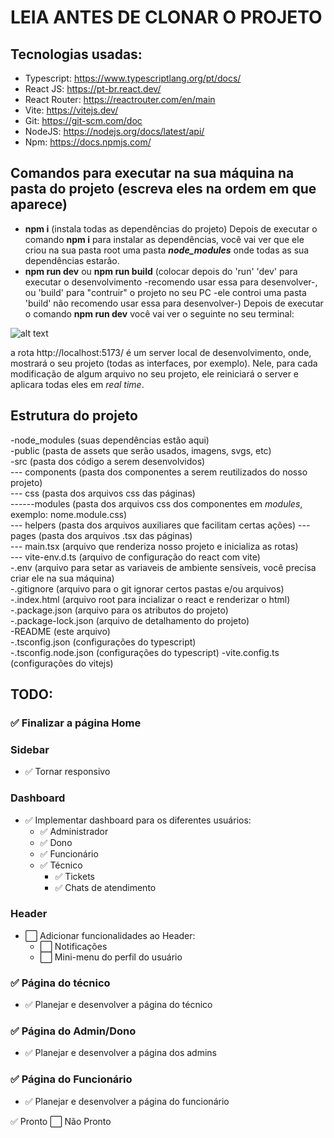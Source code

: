 # LEIA ANTES DE CLONAR O PROJETO

## Tecnologias usadas:
- Typescript: https://www.typescriptlang.org/pt/docs/
- React JS: https://pt-br.react.dev/
- React Router: https://reactrouter.com/en/main
- Vite: https://vitejs.dev/
- Git: https://git-scm.com/doc
- NodeJS: https://nodejs.org/docs/latest/api/
- Npm: https://docs.npmjs.com/

## Comandos para executar na sua máquina na pasta do projeto (escreva eles na ordem em que aparece)
- **npm i** (instala todas as dependências do projeto)
Depois de executar o comando **npm i** para instalar as dependências, você vai ver que ele criou na sua pasta root uma pasta ***node_modules*** onde todas as sua dependências estarão.
- **npm run dev** ou **npm run build** (colocar depois do 'run' 'dev' para executar o desenvolvimento -recomendo usar essa para desenvolver-, ou 'build' para "contruir" o projeto no seu PC -ele controi uma pasta 'build' não recomendo usar essa para desenvolver-)
Depois de executar o comando **npm run dev** você vai ver o seguinte no seu terminal:

![alt text](https://i.ibb.co/dLZcrTD/Sem-t-tulo.png)

a rota http://localhost:5173/ é um server local de desenvolvimento, onde, mostrará o seu projeto (todas as interfaces, por exemplo). Nele, para cada modificação de algum arquivo no seu projeto, ele reiniciará o server e aplicara todas eles em *real time*.

## Estrutura do projeto

-node_modules (suas dependências estão aqui) <br/>
-public (pasta de assets que serão usados, imagens, svgs, etc) <br/>
-src (pasta dos código a serem desenvolvidos) <br/>
--- components (pasta dos componentes a serem reutilizados do nosso projeto) <br/>
--- css (pasta dos arquivos css das páginas) <br/>
------modules (pasta dos arquivos css dos componentes em *modules*, exemplo: nome.module.css) <br/>
--- helpers (pasta dos arquivos auxiliares que facilitam certas ações)
--- pages (pasta dos arquivos .tsx das páginas) <br/>
--- main.tsx (arquivo que renderiza nosso projeto e inicializa as rotas) <br/>
--- vite-env.d.ts (arquivo de configuração do react com vite) <br/>
-.env (arquivo para setar as variaveis de ambiente sensíveis, você precisa criar ele na sua máquina) <br/>
-.gitignore (arquivo para o git ignorar certos pastas e/ou arquivos) <br/>
-.index.html (arquivo root para incializar o react e renderizar o html) <br/>
-.package.json (arquivo para os atributos do projeto) <br/>
-.package-lock.json (arquivo de detalhamento do projeto) <br/>
-README (este arquivo) <br/>
-.tsconfig.json (configurações do typescript) <br/>
-.tsconfig.node.json (configurações do typescript)
-vite.config.ts (configurações do vitejs)

## TODO:

### ✅ Finalizar a página Home

### Sidebar
- ✅  Tornar responsivo

### Dashboard
- ✅  Implementar dashboard para os diferentes usuários:
  - ✅ Administrador
  - ✅ Dono
  - ✅ Funcionário
  - ✅ Técnico
    - ✅ Tickets
    - ✅ Chats de atendimento

### Header
- ⬜️ Adicionar funcionalidades ao Header:
  - ⬜️ Notificações
  - ⬜️ Mini-menu do perfil do usuário

### ✅ Página do técnico
- ✅ Planejar e desenvolver a página do técnico

### ✅ Página do Admin/Dono
- ✅ Planejar e desenvolver a página dos admins 

### ✅ Página do Funcionário
- ✅ Planejar e desenvolver a página do funcionário

✅ Pronto
⬜️ Não Pronto
